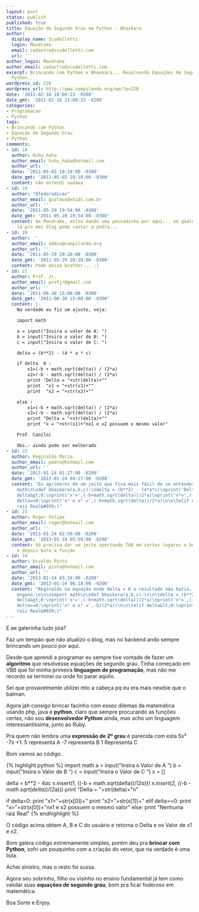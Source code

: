 ```yaml
---
layout: post
status: publish
published: true
title: Equação de Segundo Grau em Python - Bhaskara
author:
  display_name: Scudelletti
  login: Mandrake
  email: cadastro@scudelletti.com
  url: ''
author_login: Mandrake
author_email: cadastro@scudelletti.com
excerpt: Brincando com Python e Bhaskara... Resolvendo Equações de Segundo Grau com
  Python...
wordpress_id: 228
wordpress_url: http://www.compilando.org/wp/?p=228
date: '2011-02-16 18:00:23 -0200'
date_gmt: '2011-02-16 21:00:23 -0200'
categories:
- Programacao
- Python
tags:
- Brincando com Python
- Equação de Segundo Grau
- Python
comments:
- id: 18
  author: Huhu_haha
  author_email: huhu_haha@hotmail.com
  author_url: ''
  date: '2011-05-02 18:18:00 -0300'
  date_gmt: '2011-05-02 18:18:00 -0300'
  content: não entendi nadaaa
- id: 19
  author: "@fedoradicas"
  author_email: gustavo@x4ids.com.br
  author_url: ''
  date: '2011-05-29 19:54:00 -0300'
  date_gmt: '2011-05-29 19:54:00 -0300'
  content: Ae Mandrake, estou dando uma passadinha por aqui... ae qualquer sugestão
    lá pro meu blog pode cantar a pedra...
- id: 20
  author: ''
  author_email: admin@compilando.org
  author_url: ''
  date: '2011-05-29 20:20:00 -0300'
  date_gmt: '2011-05-29 20:20:00 -0300'
  content: Pode deixa brother... ;)
- id: 21
  author: Prof. Jr.
  author_email: profjr@gmail.com
  author_url: ''
  date: '2011-08-30 15:00:00 -0300'
  date_gmt: '2011-08-30 15:00:00 -0300'
  content: |-
    Na verdade eu fiz um ajuste, veja:

    import math

    a = input("Insira o valor de A: ")
    b = input("Insira o valor de B: ")
    c = input("Insira o valor de C: ")

    delta = (b**2) - (4 * a * c)

    if delta  0 :
        x1=(-b + math.sqrt(delta)) / (2*a)
        x2=(-b - math.sqrt(delta)) / (2*a)
        print "Delta = "+str(delta)+""
        print  "x1 = "+str(x1)+""
        print  "x2 = "+str(x2)+""

    else :
        x1=(-b + math.sqrt(delta)) / (2*a)
        x2=(-b - math.sqrt(delta)) / (2*a)
        print "Delta = "+str(delta)+""
        print "x = "+str(x1)+"nx1 e x2 possuem o mesmo valor"

    Prof. Caniloi

    Obs.: ainda pode ser melhorado
- id: 22
  author: Reginaldo Maria
  author_email: pedro@hotmail.com
  author_url: ''
  date: '2013-01-24 01:27:00 -0200'
  date_gmt: '2013-01-24 04:27:00 -0200'
  content: "Eu aprimorei de um jeito que fica mais fácil de se entender.\n\nimport
    math\n\ndef bhaskara(a,b,c):\ndelta = (b**2) - (4*a*c)\nprint('Delta=',delta)\n\n\nif
    delta&gt;0:\nprint('x¹=',(-b+math.sqrt(delta))/2*a)\nprint('x²=',(-b-math.sqrt(delta))/2*a)\n\n\telif
    delta==0:\nprint('x¹ e x² =',(-b+math.sqrt(delta))/2*a)\n\n\telif delta&lt;0:\nprint(&#039;Nenhuma
    raiz Real&#039;)"
- id: 23
  author: Roger Felipe
  author_email: roger@hotmail.com
  author_url: ''
  date: '2013-01-24 02:50:00 -0200'
  date_gmt: '2013-01-24 05:50:00 -0200'
  content: Só precisa dar um jeito apertando TAB em certos lugares e bota import math
    e depois bota a função
- id: 24
  author: Osvaldo Pinto
  author_email: pinto@hotmail.com
  author_url: ''
  date: '2013-01-24 03:18:00 -0200'
  date_gmt: '2013-01-24 06:18:00 -0200'
  content: "Reginaldo na equação onde delta = 0 o resultado não batia, consertei esse
    engano.\n\n\nimport math\n\ndef bhaskara(a,b,c):\n\n\tdelta = (b**2) - (4*a*c)\n\n\tprint('Delta=',delta)\n\n\tif
    delta&gt;0:\nprint('x¹=',(-b+math.sqrt(delta))/2*a)\nprint('x²=',(-b-math.sqrt(delta))/2*a)\n\n\telif
    delta==0:\nprint('x¹ e x² =',-b/(2*a))\n\n\telif delta&lt;0:\nprint(&#039;Nenhuma
    raiz Real&#039;)"
---
```

E ae galerinha tudo jóia?

Faz um tempão que não atualizo o blog, mas no backend ando sempre brincando um pouco por aqui.

Desde que aprendi a programar eu sempre tive vontade de fazer um **algoritmo** que resolvesse equações de segundo grau. Tinha começado em VB6 que foi minha primeira **linguagem de programação**, mas não me recordo se terminei ou onde foi parar aquilo.

Sei que provavelmente utilizei mto a cabeça pq eu era mais newbie que o batman.

Agora jah consigo brincar facinho com esses dilemas da matemática usando php, java e **python**, claro que sempre procurando as funções certas, não sou **desenvolvedor Python** ainda, mas acho um linguagem interessantíssima, junto ao Ruby.

Pra quem não lembra uma **expressão de 2º grau** é parecida com esta 5x² -7x +1.
5 representa A
-7 representa B
1 Representa C

Bom vamos ao código.

{% highlight python %}
import math
a = input("Insira o Valor de A ")
b = input("Insira o Valor de B ")
c = input("Insira o Valor de C ")
x = []

delta = b**2 - 4*a*c
x.insert(1, ((-b + math.sqrt(delta))/(2*a)))
x.insert(2, ((-b - math.sqrt(delta))/(2*a)))
print "Delta = "+str(delta)+"n"

if delta>0:
  print "x1="+str(x[0])+"
  print "x2="+str(x[1])+"
elif delta==0:
  print "x="+str(x[0])+"nx1 e x2 possuem o mesmo valor"
else:
  print "Nenhuma raiz Real"
{% endhighlight %}

O código acima obtem A, B e C do usuário e retorna o Delta e os Valor de x1 e x2.

Bom galera código extremamente simples, porém deu pra **brincar com Python**, sofri um pouquinho com a criação do vetor, que na verdade é uma lista.

Achei sinistro, mas o resto foi sussa.

Agora seu sobrinho, filho  ou visinho no ensino fundamental já tem como validar suas **equações de segundo grau**,  bom pra ficar foderoso em matemática.

Boa Sorte e Enjoy.
